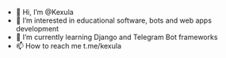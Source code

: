 - 👋 Hi, I’m @Kexula
- 👀 I’m interested in educational software, bots and web apps development
- 🌱 I’m currently learning Django and Telegram Bot frameworks
- 📫 How to reach me t.me/kexula
